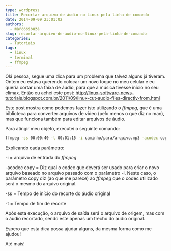 ```yaml
---
type: wordpress
title: Recortar arquivo de áudio no Linux pela linha de comando
date: 2014-09-09 23:01:02
authors:
  - marcossouza
slug: recortar-arquivo-de-audio-no-linux-pela-linha-de-comando
categories:
  - Tutoriais
tags:
  - linux
  - terminal
  - ffmpeg
---
```


Olá pessoa, segue uma dica para um problema que talvez alguns já tiveram. Ontem eu estava querendo colocar um novo toque no meu celular e eu queria cortar uma faixa de áudio, para que a música tivesse início no seu clímax. Então eu achei este post: <a title="Post" href="http://linux-software-news-tutorials.blogspot.com.br/2011/09/linux-cut-audio-files-directly-from.html">http://linux-software-news-tutorials.blogspot.com.br/2011/09/linux-cut-audio-files-directly-from.html</a>

Este post mostra como podemos fazer isto utilizando o <em>ffmpeg</em>, que é uma biblioteca para converter arquivos de video (pelo menos o que diz no man), mas que funciona também para editar arquivos de áudio.

Para atingir meu objeto, executei o seguinte comando:

```bash
ffmpeg -ss 00:00:40 -t 00:01:15 -i caminho/para/arquivo.mp3 -acodec copy /caminho/para/novo/arquivo.mp3
```

Explicando cada parâmetro:

-i = arquivo de entrada do <em>ffmpeg</em>

-acodec copy = Diz qual o codec que deverá ser usado para criar o novo arquivo baseado no arquivo passado com o parâmetro -i. Neste caso, o parâmetro copy diz (ao que me parece) ao <em>ffmpeg</em> que o codec utilizado será o mesmo do arquivo original.

-ss = Tempo de início do recorte do áudio original

-t = Tempo de fim de recorte

Após esta execução, o arquivo de saída será o arquivo de origem, mas com o áudio recortado, sendo este apenas um trecho do áudio original.

Espero que esta dica possa ajudar alguns, da mesma forma como me ajudou!

Até mais!

